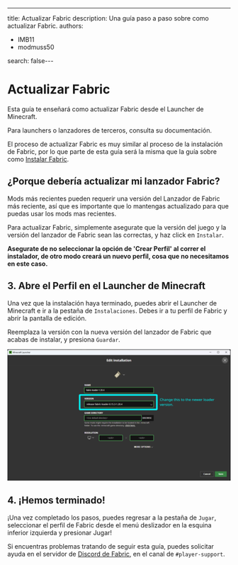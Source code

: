 ---
title: Actualizar Fabric
description: Una guía paso a paso sobre como actualizar Fabric.
authors:
  - IMB11
  - modmuss50

search: false---

# Actualizar Fabric

Esta guía te enseñará como actualizar Fabric desde el Launcher de Minecraft.

Para launchers o lanzadores de terceros, consulta su documentación.

El proceso de actualizar Fabric es muy similar al proceso de la instalación de Fabric, por lo que parte de esta guía será la misma que la guía sobre como [Instalar Fabric](./installing-fabric).

## ¿Porque debería actualizar mi lanzador Fabric?

Mods más recientes pueden requerir una versión del Lanzador de Fabric más reciente, así que es importante que lo mantengas actualizado para que puedas usar los mods mas recientes.

<!-- Include steps from installing guide, no need to repeat them. -->

<!--@include: ./installing-fabric.md{12,41}-->

Para actualizar Fabric, simplemente asegurate que la versión del juego y la versión del lanzador de Fabric sean las correctas, y haz click en `Instalar`.

**Asegurate de no seleccionar la opción de 'Crear Perfil' al correr el instalador, de otro modo creará un nuevo perfil, cosa que no necesitamos en este caso.**

## 3. Abre el Perfil en el Launcher de Minecraft

Una vez que la instalación haya terminado, puedes abrir el Launcher de Minecraft e ir a la pestaña de `Instalaciones`. Debes ir a tu perfil de Fabric y abrir la pantalla de edición.

Reemplaza la versión con la nueva versión del lanzador de Fabric que acabas de instalar, y presiona `Guardar`.

![Actualizando la versión de Fabric en el Launcher de Minecraft](/assets/players/updating-fabric.png)

## 4. ¡Hemos terminado!

¡Una vez completado los pasos, puedes regresar a la pestaña de `Jugar`, seleccionar el perfil de Fabric desde el menú deslizador en la esquina inferior izquierda y presionar Jugar!

Si encuentras problemas tratando de seguir esta guía, puedes solicitar ayuda en el servidor de [Discord de Fabric](https://discord.gg/v6v4pMv), en el canal de `#player-support`.
